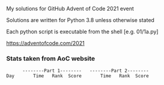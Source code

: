 My solutions for GitHub Advent of Code 2021 event

Solutions are written for Python 3.8 unless otherwise stated

Each python script is executable from the shell [e.g. 01/1a.py]

https://adventofcode.com/2021

### Stats taken from AoC website
```
      --------Part 1--------   --------Part 2--------
Day       Time   Rank  Score       Time   Rank  Score
```
